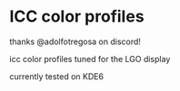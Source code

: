 # ICC color profiles

thanks @adolfotregosa on discord!

icc color profiles tuned for the LGO display

currently tested on KDE6
